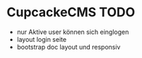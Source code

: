 CupcackeCMS TODO
===========
* nur Aktive user können sich einglogen
* layout login seite
* bootstrap doc layout und responsiv